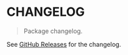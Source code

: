 # CHANGELOG

> Package changelog.

See [GitHub Releases](https://github.com/stdlib-js/stats/releases) for the changelog.